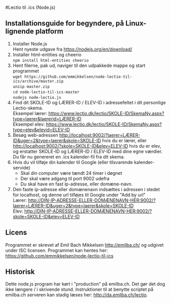 #Lectio til .ics (Node.js)

## Installationsguide for begyndere, på Linux-lignende platform

1. Installer Node.js  
Hent nyeste udgave fra <https://nodejs.org/en/download/>
2. Installer html-entities og cheerio  
```npm install html-entities cheerio```
3. Hent filerne, pak ud, naviger til den udpakkede mappe og start programmet  
```wget https://github.com/emmikkelsen/node-lectio-til-ics/archive/master.zip```  
```unzip master.zip```  
```cd node-lectio-til-ics-master```  
```nodejs node-lectio.js```
4. Find dit SKOLE-ID og LÆRER-ID / ELEV-ID  i adressefeltet i dit personlige Lectio-skema.  
Eksempel lærer: https://www.lectio.dk/lectio/SKOLE-ID/SkemaNy.aspx?type=laerer&laererid=LÆRER-ID  
Eksempel elev: https://www.lectio.dk/lectio/SKOLE-ID/SkemaNy.aspx?type=elev&elevid=ELEV-ID
5. Besøg web-adressen <http://localhost:9002/?laerer=LÆRER-ID&uger=2&type=laerer&skole=SKOLE-ID> hvis du er lærer, eller <http://localhost:9002/?skole=SKOLE-ID&elev=ELEV-ID> hvis du er elev, og erstatter SKOLE-ID og LÆRER-ID / ELEV-ID med dine egne værdier.  
Du får nu genereret en .ics kalender-fil fra dit skema.
6. Hvis du vil tilføje din kalender til Google (eller tilsvarende kalender-servide)  
    * Skal din computer være tændt 24 timer i døgnet
    * Der skal være adgang til port 9002 udefra
    * Du skal have en fast ip-adresse, eller domæne-navn.
7. Den faste ip-adresse eller domænenavn indsættes i adressen i stedet for localhost, og denne url tilføjes til Google under "Add by url"  
Lærer: <http://DIN-IP-ADRESSE-ELLER-DOMÆNENAVN-HER:9002/?laerer=LÆRER-ID&uger=2&type=laerer&skole=SKOLE-ID>  
Elev: <http://DIN-IP-ADRESSE-ELLER-DOMÆNENAVN-HER:9002/?skole=SKOLE-ID&elev=ELEV-ID>

## Licens

Programmet er skrevet af Emil Bach Mikkelsen <http://emilba.ch/> og udgivet under ISC licensen. Programmet kan hentes her: <https://github.com/emmikkelsen/node-lectio-til-ics>
  
  
## Historisk

Dette node.js program har kørt i "production" på emilba.ch. Det gør det dog ikke længere / i skrivende stund. Instruktioner til at benytte scriptet på emilba.ch serveren kan stadig læses her: <http://da.emilba.ch/lectio>.
